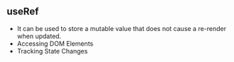 ## useRef

- It can be used to store a mutable value that does not cause a re-render when updated.
- Accessing DOM Elements
- Tracking State Changes

